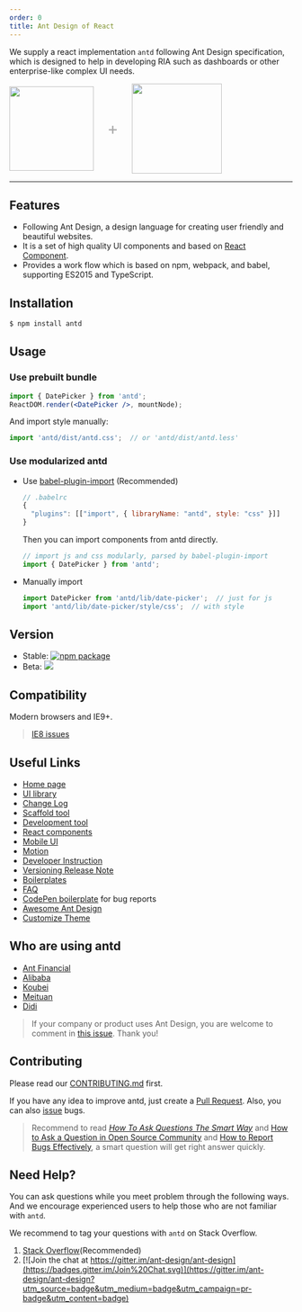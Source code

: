 ```yaml
---
order: 0
title: Ant Design of React
---
```


We supply a react implementation `antd` following Ant Design specification, which is designed to help in developing RIA such as dashboards or other enterprise-like complex UI needs.

<div class="pic-plus">
  <img width="150" src="https://t.alipayobjects.com/images/rmsweb/T11aVgXc4eXXXXXXXX.svg">
  <span>+</span>
  <img width="160" src="https://t.alipayobjects.com/images/rmsweb/T16xRhXkxbXXXXXXXX.svg">
</div>

<style>
.pic-plus > * {
  display: inline-block!important;
  vertical-align: middle;
}
.pic-plus span {
  font-size: 30px;
  color: #aaa;
  margin: 0 20px;
}
</style>

---

## Features

- Following Ant Design, a design language for creating user friendly and beautiful websites.
- It is a set of high quality UI components and based on [React Component](http://react-component.github.io/badgeboard/).
- Provides a work flow which is based on npm, webpack, and babel, supporting ES2015 and TypeScript.

## Installation

```bash
$ npm install antd
```

## Usage

### Use prebuilt bundle

```jsx
import { DatePicker } from 'antd';
ReactDOM.render(<DatePicker />, mountNode);
```

And import style manually:

```jsx
import 'antd/dist/antd.css';  // or 'antd/dist/antd.less'
```

### Use modularized antd

- Use [babel-plugin-import](https://github.com/ant-design/babel-plugin-import) (Recommended)

   ```js
   // .babelrc
   {
     "plugins": [["import", { libraryName: "antd", style: "css" }]]
   }
   ```

   Then you can import components from antd directly.

   ```jsx
   // import js and css modularly, parsed by babel-plugin-import
   import { DatePicker } from 'antd';
   ```

- Manually import

   ```jsx
   import DatePicker from 'antd/lib/date-picker';  // just for js
   import 'antd/lib/date-picker/style/css';  // with style
   ```

## Version

- Stable: [![npm package](https://img.shields.io/npm/v/antd.svg?style=flat-square)](https://www.npmjs.org/package/antd)
- Beta: [![](https://cnpmjs.org/badge/v/antd.svg?&tag=beta&subject=npm)](https://www.npmjs.org/package/antd)

## Compatibility

Modern browsers and IE9+.

> [IE8 issues](https://github.com/xcatliu/react-ie8)

## Useful Links

- [Home page](http://ant.design/)
- [UI library](http://ant.design/docs/react/introduce)
- [Change Log](CHANGELOG.en-US.md)
- [Scaffold tool](https://github.com/ant-design/antd-init/)
- [Development tool](http://ant-tool.github.io/)
- [React components](http://react-component.github.io/)
- [Mobile UI](http://mobile.ant.design)
- [Motion](https://motion.ant.design)
- [Developer Instruction](https://github.com/ant-design/ant-design/wiki/Development)
- [Versioning Release Note](https://github.com/ant-design/ant-design/wiki/%E8%BD%AE%E5%80%BC%E8%A7%84%E5%88%99%E5%92%8C%E7%89%88%E6%9C%AC%E5%8F%91%E5%B8%83%E6%B5%81%E7%A8%8B)
- [Boilerplates](https://github.com/ant-design/ant-design/issues/129)
- [FAQ](https://github.com/ant-design/ant-design/wiki/FAQ)
- [CodePen boilerplate](http://codepen.io/benjycui/pen/KgPZrE?editors=001) for bug reports
- [Awesome Ant Design](https://github.com/websemantics/awesome-ant-design)
- [Customize Theme](https://github.com/ant-design/antd-init/tree/master/examples/customize-antd-theme)

## Who are using antd

- [Ant Financial](http://www.antgroup.com/index.htm?locale=en_US)
- [Alibaba](http://www.alibaba.com/)
- [Koubei](http://www.koubei.com/)
- [Meituan](http://www.meituan.com)
- [Didi](http://www.xiaojukeji.com/)

> If your company or product uses Ant Design, you are welcome to comment in [this issue](https://github.com/ant-design/ant-design/issues/477). Thank you!

## Contributing

Please read our [CONTRIBUTING.md](https://github.com/ant-design/ant-design/blob/master/.github/CONTRIBUTING.md) first.

If you have any idea to improve antd, just create a [Pull Request](https://github.com/ant-design/ant-design/pulls). Also, you can also [issue](https://github.com/ant-design/ant-design/issues/new) bugs.

> Recommend to read [*How To Ask Questions The Smart Way*](http://www.catb.org/~esr/faqs/smart-questions.html) and [How to Ask a Question in Open Source Community](https://github.com/seajs/seajs/issues/545) and [How to Report Bugs Effectively](http://www.chiark.greenend.org.uk/~sgtatham/bugs.html), a smart question will get right answer quickly.

## Need Help?

You can ask questions while you meet problem through the following ways.
And we encourage experienced users to help those who are not familiar with `antd`.

We recommend to tag your questions with `antd` on Stack Overflow.

1. [Stack Overflow](http://stackoverflow.com/questions/tagged/antd)(Recommended)
2. [![Join the chat at https://gitter.im/ant-design/ant-design](https://badges.gitter.im/Join%20Chat.svg)](https://gitter.im/ant-design/ant-design?utm_source=badge&utm_medium=badge&utm_campaign=pr-badge&utm_content=badge)
